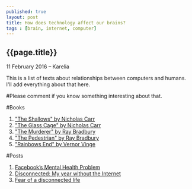 ```yaml
---
published: true
layout: post
title: How does technology affect our brains?
tags : [brain, internet, computer]
---
```


## {{page.title}}


<p class="meta">11 February 2016 &#8211; Karelia</p>

This is a list of texts about relationships between computers and humans. 
I'll add everything about that here.

#Please comment if you know something interesting about that.

#Books

1. ["The Shallows" by Nicholas Carr](http://www.nicholascarr.com/?page_id=16)
2. ["The Glass Cage" by Nicholas Carr](http://www.nicholascarr.com/?page_id=18)
3. ["The Murderer" by Ray Bradbury](https://en.wikipedia.org/wiki/The_Murderer_%28story%29)
4. ["The Pedestrian" by Ray Bradbury](https://en.wikipedia.org/wiki/The_Pedestrian)
5. ["Rainbows End" by Vernor Vinge](https://en.wikipedia.org/wiki/Rainbows_End)

#Posts

1. [Facebook’s Mental Health Problem](https://medium.com/@katikrause/facebook-s-mental-health-problem-9c48374c1bd8#.ck97t5q71)
2. [Disconnected: My year without the Internet](http://edition.cnn.com/2013/05/10/tech/web/paul-miller-internet-year/)
3. [Fear of a disconnected life](https://www.bostonglobe.com/magazine/2014/01/26/disconnecting-diet-trying-live-without-internet-iphone/eqRM8WsBUVHouqNYQoiEbM/story.html)